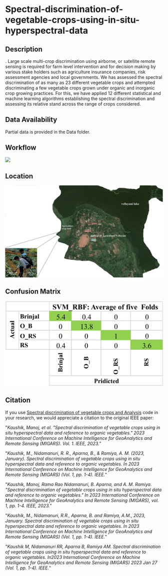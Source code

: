 # Spectral-discrimination-of-vegetable-crops-using-in-situ-hyperspectral-data


## Description
. Large scale multi-crop discrimination using airborne, or satellite remote sensing is required for farm level intervention and for decision making by various stake holders such as agriculture insurance companies, risk assessment agencies and local governments. We has assessed the spectral discrimination of as many as 23 different vegetable crops and attempted discriminating a few vegetable crops grown under organic and inorganic crop growing practices. For this, we have applied 12 different statistical and machine learning algorithms establishing the spectral discrimination and assessing its relative stand across the range of crops considered.


## Data Availability
Partial data is provided in the Data folder.


## Workflow
<img src="figure/methodology-1.png"/>

## Location
<img src="figure/location-1.jpg"/>

## Confusion Matrix
<img src="figure/cnf_mtrix-1.jpg"/>

## Citation

If you use [Spectral discrimination of vegetable crops and Analysis](https://github.com/manojkaushik/Spectral-discrimination-of-vegetable-crops-using-in-situ-hyperspectral-data) code in your research, we would appreciate a citation to the original IEEE paper:

"*Kaushik, Manoj, et al. "Spectral discrimination of vegetable crops using in situ hyperspectral data and reference to organic vegetables." 2023 International Conference on Machine Intelligence for GeoAnalytics and Remote Sensing (MIGARS). Vol. 1. IEEE, 2023.*"

"*Kaushik, M., Nidamanuri, R. R., Aparna, B., & Ramiya, A. M. (2023, January). Spectral discrimination of vegetable crops using in situ hyperspectral data and reference to organic vegetables. In 2023 International Conference on Machine Intelligence for GeoAnalytics and Remote Sensing (MIGARS) (Vol. 1, pp. 1-4). IEEE.*"

"*Kaushik, Manoj, Rama Rao Nidamanuri, B. Aparna, and A. M. Ramiya. "Spectral discrimination of vegetable crops using in situ hyperspectral data and reference to organic vegetables." In 2023 International Conference on Machine Intelligence for GeoAnalytics and Remote Sensing (MIGARS), vol. 1, pp. 1-4. IEEE, 2023.*"

"*Kaushik, M., Nidamanuri, R.R., Aparna, B. and Ramiya, A.M., 2023, January. Spectral discrimination of vegetable crops using in situ hyperspectral data and reference to organic vegetables. In 2023 International Conference on Machine Intelligence for GeoAnalytics and Remote Sensing (MIGARS) (Vol. 1, pp. 1-4). IEEE.*"

"*Kaushik M, Nidamanuri RR, Aparna B, Ramiya AM. Spectral discrimination of vegetable crops using in situ hyperspectral data and reference to organic vegetables. In2023 International Conference on Machine Intelligence for GeoAnalytics and Remote Sensing (MIGARS) 2023 Jan 27 (Vol. 1, pp. 1-4). IEEE.*"
